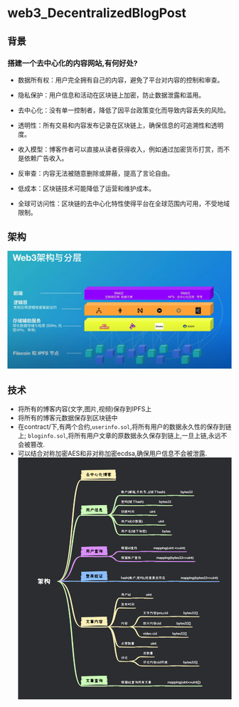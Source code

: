 # web3_DecentralizedBlogPost

## 背景
### 搭建一个去中心化的内容网站,有何好处?
* 数据所有权：用户完全拥有自己的内容，避免了平台对内容的控制和审查。

* 隐私保护：用户信息和活动在区块链上加密，防止数据泄露和滥用。

* 去中心化：没有单一控制者，降低了因平台政策变化而导致内容丢失的风险。

* 透明性：所有交易和内容发布记录在区块链上，确保信息的可追溯性和透明度。

* 收入模型：博客作者可以直接从读者获得收入，例如通过加密货币打赏，而不是依赖广告收入。

* 反审查：内容无法被随意删除或屏蔽，提高了言论自由。

* 低成本：区块链技术可能降低了运营和维护成本。

* 全球可访问性：区块链的去中心化特性使得平台在全球范围内可用，不受地域限制。

## 架构
![1](https://github.com/superbayes/web3_DecentralizedBlogPost/blob/main/others/chrome_YEV9btYRBv.jpg)

## 技术
* 将所有的博客内容(文字,图片,视频)保存到IPFS上
* 将所有的博客元数据保存到区块链中
* 在contract/下,有两个合约,`userinfo.sol`,将所有用户的数据永久性的保存到链上; `bloginfo.sol`,将所有用户文章的原数据永久保存到链上,一旦上链,永远不会被篡改.
* 可以结合对称加密AES和非对称加密ecdsa,确保用户信息不会被泄露.
![1](https://github.com/superbayes/web3_DecentralizedBlogPost/blob/main/others/%E5%8E%BB%E4%B8%AD%E5%BF%83%E5%8D%9A%E5%AE%A2%E6%9E%B6%E6%9E%84.png)
